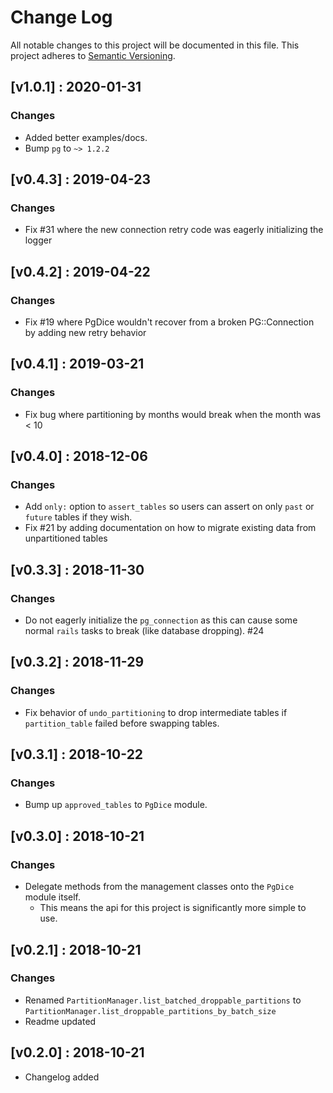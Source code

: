 # Change Log
All notable changes to this project will be documented in this file.
This project adheres to [Semantic Versioning](http://semver.org/).

## [v1.0.1] : 2020-01-31
### Changes
  - Added better examples/docs.
  - Bump `pg` to `~> 1.2.2`

## [v0.4.3] : 2019-04-23
### Changes
  - Fix #31 where the new connection retry code was eagerly initializing the logger


## [v0.4.2] : 2019-04-22
### Changes
  - Fix #19 where PgDice wouldn't recover from a broken PG::Connection 
  by adding new retry behavior


## [v0.4.1] : 2019-03-21
### Changes
  - Fix bug where partitioning by months would break when the month was < 10


## [v0.4.0] : 2018-12-06
### Changes
  - Add `only:` option to `assert_tables` so users can assert on only `past`
  or `future` tables if they wish.
  - Fix #21 by adding documentation on how to migrate existing data from 
  unpartitioned tables


## [v0.3.3] : 2018-11-30
### Changes
  - Do not eagerly initialize the `pg_connection` as this can cause some normal
  `rails` tasks to break (like database dropping). #24


## [v0.3.2] : 2018-11-29
### Changes
  - Fix behavior of `undo_partitioning` to drop intermediate tables if `partition_table`
  failed before swapping tables.


## [v0.3.1] : 2018-10-22
### Changes
  - Bump up `approved_tables` to `PgDice` module.


## [v0.3.0] : 2018-10-21
### Changes
  - Delegate methods from the management classes onto the `PgDice` module itself.
    - This means the api for this project is significantly more simple to use.


## [v0.2.1] : 2018-10-21
### Changes
  - Renamed `PartitionManager.list_batched_droppable_partitions` to
  `PartitionManager.list_droppable_partitions_by_batch_size`
  - Readme updated
  

## [v0.2.0] : 2018-10-21
 - Changelog added
